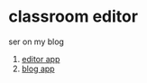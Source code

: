 # classroom editor

ser on my blog

1. [editor app](https://classroomeditor.tk)
1. [blog app](https://blog.classroomeditor.tk)